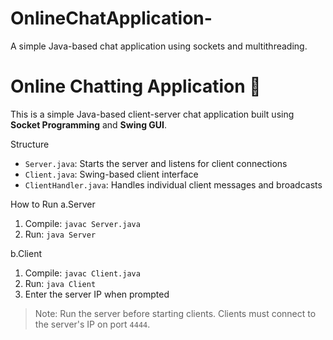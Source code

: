 # OnlineChatApplication-
A simple Java-based chat application using sockets and multithreading.

# Online Chatting Application 💬

This is a simple Java-based client-server chat application built using **Socket Programming** and **Swing GUI**.

Structure
- `Server.java`: Starts the server and listens for client connections
- `Client.java`: Swing-based client interface
- `ClientHandler.java`: Handles individual client messages and broadcasts

How to Run
a.Server
1. Compile: `javac Server.java`
2. Run: `java Server`

b.Client
1. Compile: `javac Client.java`
2. Run: `java Client`
3. Enter the server IP when prompted

> Note: Run the server before starting clients. Clients must connect to the server's IP on port `4444`.

